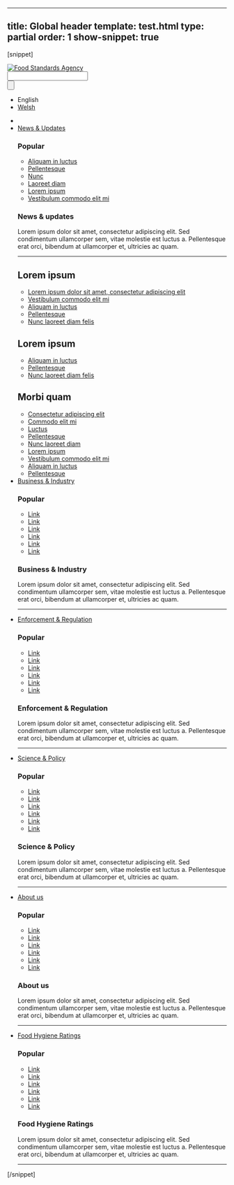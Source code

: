 ---
title: Global header
template: test.html
type: partial
order: 1
show-snippet: true
------------------
[snippet]
<!--logo-->
<div class="wrapper wrapper--header">
    <nav class="header wrapper col-wrap">
        <div class="col col--fluid-4 main-logo" >
            <a href="#">
                <img src="../assets/img/logo.png"
                     alt="Food Standards Agency">
            </a>
        </div>
        <div class="col col--fluid-7">
            <div class="col-wrap">
                <form action="" class="search">
                    <div class="col col--fluid-2"></div>
                    <div class="col col--fluid-11 col--xs-3">
                        <input class="input-text" type="text">
                    </div>
                    <div class="col col--fluid-2 col--xs-1">
                        <input class="btn btn--search" type="submit" value="">
                        </input>
                    </div>
                </form>
            </div>
        </div>
        <nav class="language-nav col col--fluid-4 margin-top-xs--4">
            <ul class="language-nav__list">
                <li class="language-nav__item">English</li>
                <li class="language-nav__item">
                    <a class="language-nav__link" href="#">Welsh</a>
                </li>
            </ul>
        </nav>
    </nav>
</div>
<div class="wrapper mega-menu-wrap">
    <nav class="primary-nav">
        <ul class="primary-nav__list">
            <li class="primary-nav__item">
                <a class="primary-nav__link primary-nav__link--home" href="#"><span class="icon icon-home--white-small"></span></a>
            </li>
            <li class="primary-nav__item mega-menu__l1">
                <a class="primary-nav__link" href="#">News & Updates</a>
                <div class="mega-menu">
                    <div class="col-wrap">
                        <div class="col col--fluid-4 mega-menu__popular">
                            <section>
                                <h1 class="font-size--h3">Popular</h1>
                                <ul class="no-list-style__list">
                                    <li><a href="#">Aliquam in luctus </a></li>
                                    <li><a href="#">Pellentesque</a></li>
                                    <li><a href="#">Nunc</a></li>
                                    <li><a href="#">Laoreet diam</a></li>
                                    <li><a href="#">Lorem ipsum</a></li>
                                    <li><a href="#">Vestibulum commodo elit mi</a></li>
                                </ul>
                            </section>
                        </div>
                        <div class="col col--fluid-11 padding-left--0">
                            <section>
                                <div class="col-wrap">
                                    <div class="col col--fluid-10">
                                        <h1>News & updates</h1>
                                        <p>Lorem ipsum dolor sit amet, consectetur adipiscing elit. Sed condimentum
                                            ullamcorper sem, vitae molestie est luctus a. Pellentesque erat orci,
                                            bibendum at ullamcorper et, ultricies ac quam.</p>
                                    </div>
                                </div>
                                <div class="col">
                                    <hr>
                                </div>
                                <div class="col-wrap">
                                    <div class="col col--fluid-3">
                                        <h2 class="font-size--h6">Lorem ipsum</h2>
                                        <ul class="no-list-style__list">
                                            <li><a href="#">Lorem ipsum dolor sit amet, consectetur adipiscing elit</a>
                                            </li>
                                            <li><a href="#">Vestibulum commodo elit mi</a></li>
                                            <li><a href="#">Aliquam in luctus </a></li>
                                            <li><a href="#">Pellentesque</a></li>
                                            <li><a href="#">Nunc laoreet diam felis</a></li>
                                        </ul>
                                        <h2 class="font-size--h6">Lorem ipsum</h2>
                                        <ul class="no-list-style__list">
                                            <li><a href="#">Aliquam in luctus </a></li>
                                            <li><a href="#">Pellentesque</a></li>
                                            <li><a href="#">Nunc laoreet diam felis</a></li>
                                        </ul>
                                    </div>
                                    <div class="col col--fluid-3">
                                        <h2 class="font-size--h6">Morbi quam</h2>
                                        <ul class="no-list-style__list">
                                            <li><a href="#">Consectetur adipiscing elit</a></li>
                                            <li><a href="#">Commodo elit mi</a></li>
                                            <li><a href="#">Luctus </a></li>
                                            <li><a href="#">Pellentesque</a></li>
                                            <li><a href="#">Nunc laoreet diam</a></li>
                                            <li><a href="#">Lorem ipsum</a></li>
                                            <li><a href="#">Vestibulum commodo elit mi</a></li>
                                            <li><a href="#">Aliquam in luctus </a></li>
                                            <li><a href="#">Pellentesque</a></li>
                                        </ul>
                                    </div>
                                </div>
                            </section>
                        </div>
                    </div>
                </div>
            </li>
            <li class="primary-nav__item mega-menu__l1">
                <a class="primary-nav__link" href="#" aria-haspopup="true">Business & Industry</a>
                <div class="mega-menu">
                    <div class="col-wrap">
                        <div class="col col--fluid-4 mega-menu__popular">
                            <section>
                                <h1 class="font-size--h3">Popular</h1>
                                <ul class="no-list-style__list">
                                    <li><a href="#">Link</a></li>
                                    <li><a href="#">Link</a></li>
                                    <li><a href="#">Link</a></li>
                                    <li><a href="#">Link</a></li>
                                    <li><a href="#">Link</a></li>
                                    <li><a href="#">Link</a></li>
                                </ul>
                            </section>
                        </div>
                        <div class="col col--fluid-11 padding-left--0">
                            <section>
                                <div class="col-wrap">
                                    <div class="col col--fluid-10">
                                        <h1>Business & Industry</h1>
                                        <p>Lorem ipsum dolor sit amet, consectetur adipiscing elit. Sed condimentum
                                            ullamcorper sem, vitae molestie est luctus a. Pellentesque erat orci,
                                            bibendum at ullamcorper et, ultricies ac quam.</p>
                                    </div>
                                </div>
                                <div class="col">
                                    <hr>
                                </div>
                            </section>
                        </div>
                    </div>
                </div>
            </li>
            <li class="primary-nav__item mega-menu__l1">
                <a class="primary-nav__link" href="#" aria-haspopup="true">Enforcement & Regulation</a>
                <div class="mega-menu">
                    <div class="col-wrap">
                        <div class="col col--fluid-4 mega-menu__popular">
                            <section>
                                <h1 class="font-size--h3">Popular</h1>
                                <ul class="no-list-style__list">
                                    <li><a href="#">Link</a></li>
                                    <li><a href="#">Link</a></li>
                                    <li><a href="#">Link</a></li>
                                    <li><a href="#">Link</a></li>
                                    <li><a href="#">Link</a></li>
                                    <li><a href="#">Link</a></li>
                                </ul>
                            </section>
                        </div>
                        <div class="col col--fluid-11 padding-left--0">
                            <section>
                                <div class="col-wrap">
                                    <div class="col col--fluid-10">
                                        <h1>Enforcement & Regulation</h1>
                                        <p>Lorem ipsum dolor sit amet, consectetur adipiscing elit. Sed condimentum
                                            ullamcorper sem, vitae molestie est luctus a. Pellentesque erat orci,
                                            bibendum at ullamcorper et, ultricies ac quam.</p>
                                    </div>
                                </div>
                                <div class="col">
                                    <hr>
                                </div>
                            </section>
                        </div>
                    </div>
                </div>
            </li>
            <li class="primary-nav__item mega-menu__l1">
                <a class="primary-nav__link" href="#" aria-haspopup="true">Science & Policy</a>
                <div class="mega-menu">
                    <div class="col-wrap">
                        <div class="col col--fluid-4 mega-menu__popular">
                            <section>
                                <h1 class="font-size--h3">Popular</h1>
                                <ul class="no-list-style__list">
                                    <li><a href="#">Link</a></li>
                                    <li><a href="#">Link</a></li>
                                    <li><a href="#">Link</a></li>
                                    <li><a href="#">Link</a></li>
                                    <li><a href="#">Link</a></li>
                                    <li><a href="#">Link</a></li>
                                </ul>
                            </section>
                        </div>
                        <div class="col col--fluid-11 padding-left--0">
                            <section>
                                <div class="col-wrap">
                                    <div class="col col--fluid-10">
                                        <h1>Science & Policy</h1>
                                        <p>Lorem ipsum dolor sit amet, consectetur adipiscing elit. Sed condimentum
                                            ullamcorper sem, vitae molestie est luctus a. Pellentesque erat orci,
                                            bibendum at ullamcorper et, ultricies ac quam.</p>
                                    </div>
                                </div>
                                <div class="col">
                                    <hr>
                                </div>
                            </section>
                        </div>
                    </div>
                </div>
            </li>
            <li class="primary-nav__item mega-menu__l1">
                <a class="primary-nav__link" href="#" aria-haspopup="true">About us</a>
                <div class="mega-menu">
                    <div class="col-wrap">
                        <div class="col col--fluid-4 mega-menu__popular">
                            <section>
                                <h1 class="font-size--h3">Popular</h1>
                                <ul class="no-list-style__list">
                                    <li><a href="#">Link</a></li>
                                    <li><a href="#">Link</a></li>
                                    <li><a href="#">Link</a></li>
                                    <li><a href="#">Link</a></li>
                                    <li><a href="#">Link</a></li>
                                    <li><a href="#">Link</a></li>
                                </ul>
                            </section>
                        </div>
                        <div class="col col--fluid-11 padding-left--0">
                            <section>
                                <div class="col-wrap">
                                    <div class="col col--fluid-10">
                                        <h1>About us</h1>
                                        <p>Lorem ipsum dolor sit amet, consectetur adipiscing elit. Sed condimentum
                                            ullamcorper sem, vitae molestie est luctus a. Pellentesque erat orci,
                                            bibendum at ullamcorper et, ultricies ac quam.</p>
                                    </div>
                                </div>
                                <div class="col">
                                    <hr>
                                </div>
                            </section>
                        </div>
                    </div>
                </div>
            </li>
            <li class="primary-nav__item mega-menu__l1">
                <a class="primary-nav__link primary-nav__link--fhr" href="#" aria-haspopup="true">Food Hygiene
                    Ratings</a>
                <div class="mega-menu">
                    <div class="col-wrap">
                        <div class="col col--fluid-4 mega-menu__popular">
                            <section>
                                <h1 class="font-size--h3">Popular</h1>
                                <ul class="no-list-style__list">
                                    <li><a href="#">Link</a></li>
                                    <li><a href="#">Link</a></li>
                                    <li><a href="#">Link</a></li>
                                    <li><a href="#">Link</a></li>
                                    <li><a href="#">Link</a></li>
                                    <li><a href="#">Link</a></li>
                                </ul>
                            </section>
                        </div>
                        <div class="col col--fluid-11 padding-left--0">
                            <section>
                                <div class="col-wrap">
                                    <div class="col col--fluid-10">
                                        <h1>Food Hygiene Ratings</h1>
                                        <p>Lorem ipsum dolor sit amet, consectetur adipiscing elit. Sed condimentum
                                            ullamcorper sem, vitae molestie est luctus a. Pellentesque erat orci,
                                            bibendum at ullamcorper et, ultricies ac quam.</p>
                                    </div>
                                </div>
                                <div class="col">
                                    <hr>
                                </div>
                            </section>
                        </div>
                    </div>
                </div>
            </li>
        </ul>
    </nav>
</div>
<script type="text/javascript">
    initMegamenu();
    function initMegamenu() {
        $(".mega-menu__l1").hover(
                function () {
                    $(this).addClass("primary-nav__item--hover");
                    $(".mega-menu", this).first().addClass("mega-menu--hover");
                    $("<div class=\"mega-menu-active-bg\"></div>").insertAfter("body");
                }, function () {
                    $(this).removeClass("primary-nav__item--hover");
                    $(".mega-menu", this).first().removeClass("mega-menu--hover");
                    $(".mega-menu-active-bg").remove();
                }
        );
    }
</script>
[/snippet]